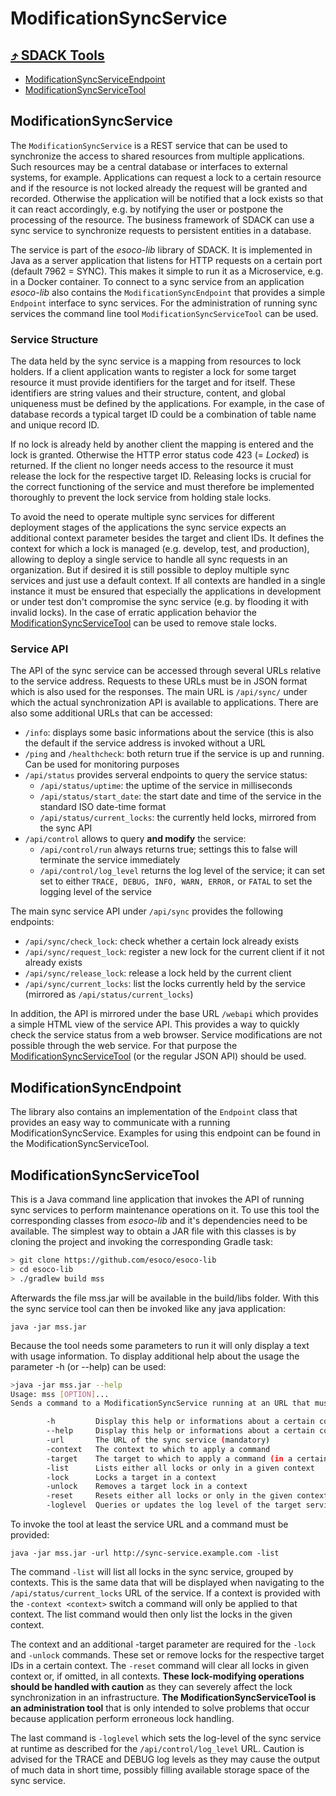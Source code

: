 # ModificationSyncService

## [⤴ SDACK Tools](tools.md)

* [ModificationSyncServiceEndpoint](tools-modificationsyncservice.md#modificationsyncendpoint)
* [ModificationSyncServiceTool](tools-modificationsyncservice.md#modificationsyncservicetool)

## ModificationSyncService

The `ModificationSyncService` is a REST service that can be used to synchronize the access to shared resources from multiple applications. Such resources may be a central database or interfaces to external systems, for example. Applications can request a lock to a certain resource and if the resource is not locked already the request will be granted and recorded. Otherwise the application will be notified that a lock exists so that it can react accordingly, e.g. by notifying the user or postpone the processing of the resource. The business framework of SDACK can use a sync service to synchronize requests to persistent entities in a database.

The service is part of the _esoco-lib_ library of SDACK. It is implemented in Java as a server application that listens for HTTP requests on a certain port \(default 7962 = SYNC\). This makes it simple to run it as a Microservice, e.g. in a Docker container. To connect to a sync service from an application _esoco-lib_ also contains the `ModificationSyncEndpoint` that provides a simple `Endpoint` interface to sync services. For the administration of running sync services the command line tool `ModificationSyncServiceTool` can be used.

### Service Structure

The data held by the sync service is a mapping from resources to lock holders. If a client application wants to register a lock for some target resource it must provide identifiers for the target and for itself. These identifiers are string values and their structure, content, and global uniqueness must be defined by the applications. For example, in the case of database records a typical target ID could be a combination of table name and unique record ID.

If no lock is already held by another client the mapping is entered and the lock is granted. Otherwise the HTTP error status code 423 \(= _Locked_\) is returned. If the client no longer needs access to the resource it must release the lock for the respective target ID. Releasing locks is crucial for the correct functioning of the service and must therefore be implemented thoroughly to prevent the lock service from holding stale locks.

To avoid the need to operate multiple sync services for different deployment stages of the applications the sync service expects an additional context parameter besides the target and client IDs. It defines the context for which a lock is managed \(e.g. develop, test, and production\), allowing to deploy a single service to handle all sync requests in an organization. But if desired it is still possible to deploy multiple sync services and just use a default context. If all contexts are handled in a single instance it must be ensured that especially the applications in development or under test don't compromise the sync service \(e.g. by flooding it with invalid locks\). In the case of erratic application behavior the [ModificationSyncServiceTool](tools-modificationsyncservice.md#modificationsyncservicetool) can be used to remove stale locks.

### Service API

The API of the sync service can be accessed through several URLs relative to the service address. Requests to these URLs must be in JSON format which is also used for the responses. The main URL is `/api/sync/` under which the actual synchronization API is available to applications. There are also some additional URLs that can be accessed:

* `/info`: displays some basic informations about the service \(this is also the default if the service address is invoked without a URL
* `/ping` and `/healthcheck`: both return true if the service is up and running. Can be used for monitoring purposes
* `/api/status` provides serveral endpoints to query the service status:
  * `/api/status/uptime`: the uptime of the service in milliseconds
  * `/api/status/start_date`: the start date and time of the service in the standard ISO date-time format
  * `/api/status/current_locks`: the currently held locks, mirrored from the sync API
* `/api/control` allows to query **and modify** the service:
  * `/api/control/run` always returns true; settings this to false will terminate the service immediately
  * `/api/control/log_level` returns the log level of the service; it can set set to either `TRACE, DEBUG, INFO, WARN, ERROR,` or `FATAL` to set the logging level of the service

The main sync service API under `/api/sync` provides the following endpoints:

* `/api/sync/check_lock`: check whether a certain lock already exists
* `/api/sync/request_lock`: register a new lock for the current client if it not already exists
* `/api/sync/release_lock`: release a lock held by the current client
* `/api/sync/current_locks`: list the locks currently held by the service \(mirrored as `/api/status/current_locks`\)

In addition, the API is mirrored under the base URL `/webapi` which provides a simple HTML view of the service API. This provides a way to quickly check the service status from a web browser. Service modifications are not possible through the web service. For that purpose the [ModificationSyncServiceTool](tools-modificationsyncservice.md#modificationsyncservicetool) \(or the regular JSON API\) should be used.

## ModificationSyncEndpoint

The library also contains an implementation of the `Endpoint` class that provides an easy way to communicate with a running ModificationSyncService. Examples for using this endpoint can be found in the ModificationSyncServiceTool.

## ModificationSyncServiceTool

This is a Java command line application that invokes the API of running sync services to perform maintenance operations on it. To use this tool the corresponding classes from _esoco-lib_ and it's dependencies need to be available. The simplest way to obtain a JAR file with this classes is by cloning the project and invoking the corresponding Gradle task:

```bash
> git clone https://github.com/esoco/esoco-lib
> cd esoco-lib
> ./gradlew build mss
```

Afterwards the file mss.jar will be available in the build/libs folder. With this the sync service tool can then be invoked like any java application:

`java -jar mss.jar`

Because the tool needs some parameters to run it will only display a text with usage information. To display additional help about the usage the parameter -h \(or --help\) can be used:

```bash
>java -jar mss.jar --help
Usage: mss [OPTION]...
Sends a command to a ModificationSyncService running at an URL that must be set with -url

        -h         Display this help or informations about a certain command
        --help     Display this help or informations about a certain command
        -url       The URL of the sync service (mandatory)
        -context   The context to which to apply a command
        -target    The target to which to apply a command (in a certain context)
        -list      Lists either all locks or only in a given context
        -lock      Locks a target in a context
        -unlock    Removes a target lock in a context
        -reset     Resets either all locks or only in the given context
        -loglevel  Queries or updates the log level of the target service
```

To invoke the tool at least the service URL and a command must be provided:

`java -jar mss.jar -url http://sync-service.example.com -list`

The command `-list` will list all locks in the sync service, grouped by contexts. This is the same data that will be displayed when navigating to the `/api/status/current_locks` URL of the service. If a context is provided with the `-context <context>` switch a command will only be applied to that context. The list command would then only list the locks in the given context.

The context and an additional -target parameter are required for the `-lock` and `-unlock` commands. These set or remove locks for the respective target IDs in a certain context. The `-reset` command will clear all locks in given context or, if omitted, in all contexts. **These lock-modifying operations should be handled with caution** as they can severely affect the lock synchronization in an infrastructure. **The ModificationSyncServiceTool is an administration tool** that is only intended to solve problems that occur because application perform erroneous lock handling.

The last command is `-loglevel` which sets the log-level of the sync service at runtime as described for the `/api/control/log_level` URL. Caution is advised for the TRACE and DEBUG log levels as they may cause the output of much data in short time, possibly filling available storage space of the sync service.

